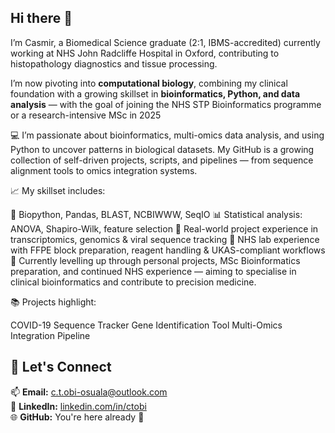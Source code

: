 ## Hi there 👋

I’m Casmir, a Biomedical Science graduate (2:1, IBMS-accredited) currently working at NHS John Radcliffe Hospital in Oxford, contributing to histopathology diagnostics and tissue processing.

I’m now pivoting into **computational biology**, combining my clinical foundation with a growing skillset in **bioinformatics, Python, and data analysis** — with the goal of joining the NHS STP Bioinformatics programme or a research-intensive MSc in 2025

💻 I’m passionate about bioinformatics, multi-omics data analysis, and using Python to uncover patterns in biological datasets. My GitHub is a growing collection of self-driven projects, scripts, and pipelines — from sequence alignment tools to omics integration systems.

📈 My skillset includes:

🧬 Biopython, Pandas, BLAST, NCBIWWW, SeqIO
📊 Statistical analysis: ANOVA, Shapiro-Wilk, feature selection
🧠 Real-world project experience in transcriptomics, genomics & viral sequence tracking
🧪 NHS lab experience with FFPE block preparation, reagent handling & UKAS-compliant workflows
🌱 Currently levelling up through personal projects, MSc Bioinformatics preparation, and continued NHS experience — aiming to specialise in clinical bioinformatics and contribute to precision medicine.

📚 Projects highlight:

COVID-19 Sequence Tracker
Gene Identification Tool
Multi-Omics Integration Pipeline

## 💬 Let's Connect

📫 **Email:** c.t.obi-osuala@outlook.com  
🔗 **LinkedIn:** [linkedin.com/in/ctobi](https://www.linkedin.com/in/ctobi)  
🌐 **GitHub:** You're here already 👀 

